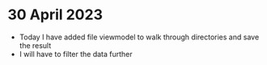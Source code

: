 # 30 April 2023

- Today I have added file viewmodel to walk through directories and save the result
- I will have to filter the data further
